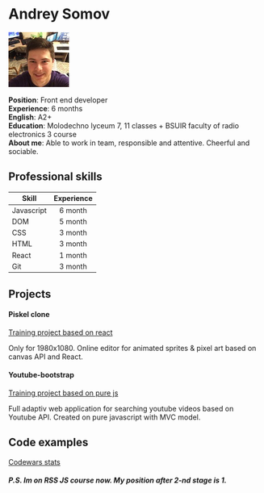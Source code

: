 # Andrey Somov

![Me](https://github.com/AndreySomov/cv/blob/gh-pages/me.jpg?raw=true)

**Position**: Front end developer  
**Experience**: 6 months  
**English**: A2+  
**Education**: Molodechno lyceum 7, 11 classes + BSUIR faculty of radio electronics 3 course  
**About me**: Able to work in team, responsible and attentive. Cheerful and sociable.  

## Professional skills  

| Skill         | Experience    |
| ------------- |:-------------:|
| Javascript    | 6 month       |
| DOM           | 5 month       |
| CSS           | 3 month       |
| HTML          | 3 month       |
| React         | 1 month       |
| Git           | 3 month       |

## Projects

#### Piskel clone  
[Training project based on react](https://AndreySomov.github.io/piskel-clone/)  

Only for 1980x1080. Online editor for animated sprites & pixel art based on canvas API and React.

#### Youtube-bootstrap  
[Training project based on pure js](https://AndreySomov.github.io/youtube-bootstrap/)  

Full adaptiv web application for searching youtube videos based on Youtube API. 
Created on pure javascript with MVC model. 


## Code examples  

[Сodewars stats](https://www.codewars.com/users/AndreySomov/completed)  


##### P.S. Im on RSS JS course now. My position after 2-nd stage is 1.
